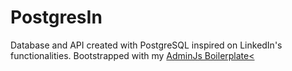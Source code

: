 # PostgresIn

Database and API created with PostgreSQL inspired on LinkedIn's functionalities. Bootstrapped with my <a href="https://github.com/daviebatista/postgres-boilerplate">AdminJs Boilerplate<</a>